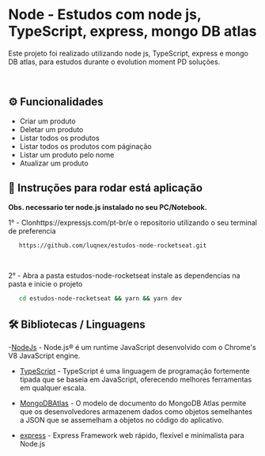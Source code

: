 # Node - Estudos com node js, TypeScript, express, mongo DB atlas

<p>Este projeto foi realizado utilizando node js, TypeScript, express e mongo DB atlas, para estudos durante o evolution moment PD soluções.</p>

<br />

<h2>⚙️ Funcionalidades</h2>

<ul>
    <li>Criar um produto</li>
    <li>Deletar um produto</li>
    <li>Listar todos os produtos</li>
    <li>Listar todos os produtos com páginação</li>
    <li>Listar um produto pelo nome</li>
    <li>Atualizar um produto</li>
</ul>

<h2>🔧 Instruções para rodar está aplicação</h2>

<strong>Obs. necessario ter node.js instalado no seu PC/Notebook.</strong>

<p>1° - Clonhttps://expressjs.com/pt-br/e o repositorio utilizando o seu terminal de preferencia</p>

```bash
   https://github.com/luqnex/estudos-node-rocketseat.git
```

</br>

<p>2° - Abra a pasta estudos-node-rocketseat instale as dependencias na pasta e inicie o projeto</p>

```bash
   cd estudos-node-rocketseat && yarn && yarn dev
```

<h2>🛠️ Bibliotecas / Linguagens</h2>

-[NodeJs](https://nodejs.org/pt-br/) - Node.js® é um runtime JavaScript desenvolvido com o Chrome's V8 JavaScript engine.

- [TypeScript](https://www.typescriptlang.org/) - TypeScript é uma linguagem de programação fortemente tipada que se baseia em JavaScript, oferecendo melhores ferramentas em qualquer escala.

- [MongoDBAtlas](https://www.mongodb.com/cloud/atlas/lp/try4?utm_source=google&utm_campaign=search_gs_pl_evergreen_atlas_core_prosp-brand_gic-null_amers-br_ps-all_desktop_eng_lead&utm_term=mongo%20atlas&utm_medium=cpc_paid_search&utm_ad=p&utm_ad_campaign_id=12212624308&adgroup=115749705983&gclid=Cj0KCQjwhY-aBhCUARIsALNIC040P9CPZifRSW_SUR0G4sZnPgad8uzCzgR01USfLwchtV64VRTYIu4aAmvLEALw_wcB) - O modelo de documento do MongoDB Atlas permite que os desenvolvedores armazenem dados como objetos semelhantes a JSON que se assemelham a objetos no código do aplicativo.

- [express](https://expressjs.com/pt-br/) - Express Framework web rápido, flexível e minimalista para Node.js
